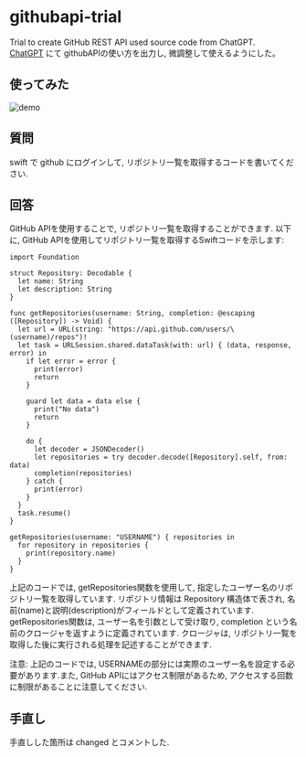 # githubapi-trial
Trial to create GitHub REST API used source code from ChatGPT.  
[ChatGPT](https://chat.openai.com/chat) にて githubAPIの使い方を出力し, 微調整して使えるようにした。

## 使ってみた

![demo](https://gyazo.com/6303b022026a0cf0ad4d685f31c40de0)

## 質問
swift で github にログインして, リポジトリ一覧を取得するコードを書いてください.

## 回答

GitHub APIを使用することで, リポジトリ一覧を取得することができます. 以下に, GitHub APIを使用してリポジトリ一覧を取得するSwiftコードを示します:

```
import Foundation

struct Repository: Decodable {
  let name: String
  let description: String
}

func getRepositories(username: String, completion: @escaping ([Repository]) -> Void) {
  let url = URL(string: "https://api.github.com/users/\(username)/repos")!
  let task = URLSession.shared.dataTask(with: url) { (data, response, error) in
    if let error = error {
      print(error)
      return
    }

    guard let data = data else {
      print("No data")
      return
    }

    do {
      let decoder = JSONDecoder()
      let repositories = try decoder.decode([Repository].self, from: data)
      completion(repositories)
    } catch {
      print(error)
    }
  }
  task.resume()
}

getRepositories(username: "USERNAME") { repositories in
  for repository in repositories {
    print(repository.name)
  }
}
```

上記のコードでは, getRepositories関数を使用して, 指定したユーザー名のリポジトリ一覧を取得しています. リポジトリ情報は Repository 構造体で表され, 名前(name)と説明(description)がフィールドとして定義されています. getRepositories関数は, ユーザー名を引数として受け取り, completion という名前のクロージャを返すように定義されています. クロージャは, リポジトリ一覧を取得した後に実行される処理を記述することができます.

注意: 上記のコードでは, USERNAMEの部分には実際のユーザー名を設定する必要があります.また, GitHub APIにはアクセス制限があるため, アクセスする回数に制限があることに注意してください.

## 手直し

手直しした箇所は changed とコメントした.